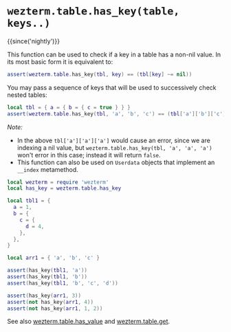 # `wezterm.table.has_key(table, keys..)`

{{since('nightly')}}

This function can be used to check if a key in a table has a non-nil value. In its most
basic form it is equivalent to:
```lua
assert(wezterm.table.has_key(tbl, key) == (tbl[key] ~= nil))
```
You may pass a sequence of keys that will be used to successively check nested tables:
```lua
local tbl = { a = { b = { c = true } } }
assert(wezterm.table.has_key(tbl, 'a', 'b', 'c') == (tbl['a']['b']['c'] ~= nil))
```

*Note:*

* In the above `tbl['a']['a']['a']` would cause an error, since we are indexing a nil value,
  but `wezterm.table.has_key(tbl, 'a', 'a', 'a')` won't error in this case; instead it will return
  `false`.
* This function can also be used on `Userdata` objects that implement an `__index` metamethod.

```lua
local wezterm = require 'wezterm'
local has_key = wezterm.table.has_key

local tbl1 = {
  a = 1,
  b = {
    c = {
      d = 4,
    },
  },
}

local arr1 = { 'a', 'b', 'c' }

assert(has_key(tbl1, 'a'))
assert(has_key(tbl1, 'b'))
assert(has_key(tbl1, 'b', 'c', 'd'))

assert(has_key(arr1, 3))
assert(not has_key(arr1, 4))
assert(not has_key(arr1, 1, 2))
```

See also [wezterm.table.has_value](has_value.md) and [wezterm.table.get](get.md).
